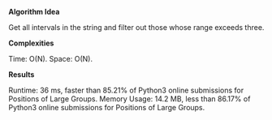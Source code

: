 **Algorithm Idea**

Get all intervals in the string and 
filter out those 
whose range exceeds three.

**Complexities**

Time: O(N).
Space: O(N).

**Results**

Runtime: 36 ms, faster than 85.21% of Python3 online submissions for Positions of Large Groups.
Memory Usage: 14.2 MB, less than 86.17% of Python3 online submissions for Positions of Large Groups.
